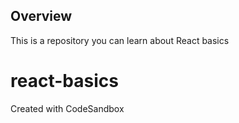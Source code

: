 ## Overview
This is a repository you can learn about React basics

# react-basics
Created with CodeSandbox
